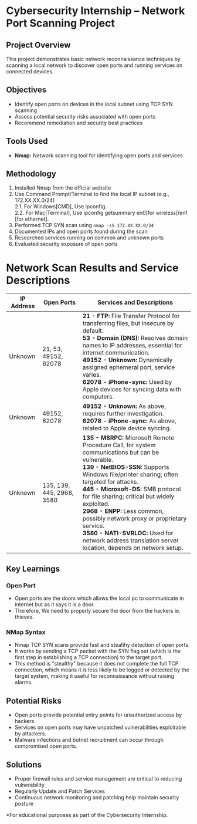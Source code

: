 # Cybersecurity Internship – Network Port Scanning Project

## Project Overview
This project demonstrates basic network reconnaissance techniques by scanning a local network to discover open ports and running services on connected devices. 

## Objectives
- Identify open ports on devices in the local subnet using TCP SYN scanning
- Assess potential security risks associated with open ports
- Recommend remediation and security best practices

## Tools Used
- **Nmap:** Network scanning tool for identifying open ports and services

## Methodology
1. Installed Nmap from the official website
2. Use Command Prompt/Terminal to find the local IP subnet (e.g., 172.XX.XX.0/24)
   <br>2.1. For Windows[CMD], Use ipconfig.
   <br>2.2. For Mac[Terminal], Use ipconfig getsummary en0[for wireless]/en1 [for ethernet].
4. Performed TCP SYN scan using `nmap -sS 172.XX.XX.0/24`
5. Documented IPs and open ports found during the scan
6. Researched services running on common and unknown ports
7. Evaluated security exposure of open ports

# Network Scan Results and Service Descriptions

| IP Address | Open Ports              | Services and Descriptions                                                         |
|------------|------------------------|-----------------------------------------------------------------------------------|
| Unknown    | 21, 53, 49152, 62078   | **21 - FTP:** File Transfer Protocol for transferring files, but insecure by default. <br> **53 - Domain (DNS):** Resolves domain names to IP addresses, essential for internet communication. <br> **49152 - Unknown:** Dynamically assigned ephemeral port, service varies. <br> **62078 - iPhone-sync:** Used by Apple devices for syncing data with computers. |
| Unknown    | 49152, 62078           | **49152 - Unknown:** As above, requires further investigation. <br> **62078 - iPhone-sync:** As above, related to Apple device syncing.                              |
| Unknown    | 135, 139, 445, 2968, 3580 | **135 - MSRPC:** Microsoft Remote Procedure Call, for system communications but can be vulnerable. <br> **139 - NetBIOS-SSN:** Supports Windows file/printer sharing; often targeted for attacks. <br> **445 - Microsoft-DS:** SMB protocol for file sharing; critical but widely exploited. <br> **2968 - ENPP:** Less common, possibly network proxy or proprietary service. <br> **3580 - NATI-SVRLOC:** Used for network address translation server location, depends on network setup. |


## Key Learnings
### Open Port
- Open ports are the doors which allows the local pc to communicate in internet but as it says it is a door.
- Therefore, We need to properly secure the door from the hackers ie. thieves.

### NMap Syntax
- Nmap TCP SYN scans provide fast and stealthy detection of open ports.
- It works by sending a TCP packet with the SYN flag set (which is the first step in establishing a TCP connection) to the target port.
- This method is "stealthy" because it does not complete the full TCP connection, which means it is less likely to be logged or detected by the target system, making it useful for reconnaissance without raising alarms.

## Potential Risks
- Open ports provide potential entry points for unauthorized access by hackers.
- Services on open ports may have unpatched vulnerabilities exploitable by attackers.
- Malware infections and botnet recruitment can occur through compromised open ports.
  
## Solutions
- Proper firewall rules and service management are critical to reducing vulnerability
- Regularly Update and Patch Services
- Continuous network monitoring and patching help maintain security posture



*For educational purposes as part of the Cybersecurity Internship.

